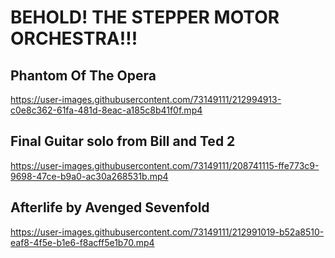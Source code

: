 # BEHOLD! THE STEPPER MOTOR ORCHESTRA!!!


## Phantom Of The Opera
https://user-images.githubusercontent.com/73149111/212994913-c0e8c362-61fa-481d-8eac-a185c8b41f0f.mp4

## Final Guitar solo from Bill and Ted 2
https://user-images.githubusercontent.com/73149111/208741115-ffe773c9-9698-47ce-b9a0-ac30a268531b.mp4

## Afterlife by Avenged Sevenfold
https://user-images.githubusercontent.com/73149111/212991019-b52a8510-eaf8-4f5e-b1e6-f8acff5e1b70.mp4

